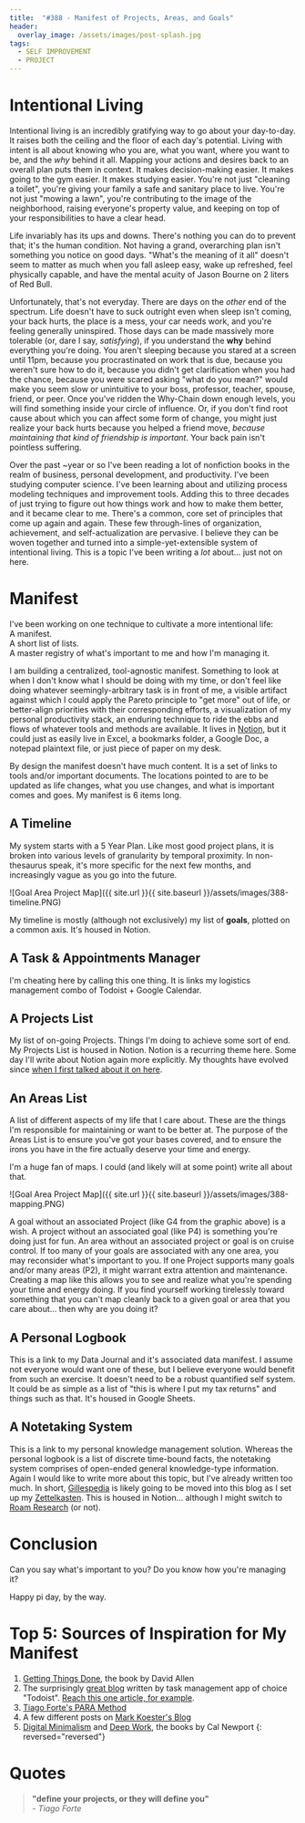 ```yaml
---
title:  "#388 - Manifest of Projects, Areas, and Goals"
header:
  overlay_image: /assets/images/post-splash.jpg
tags:
  - SELF IMPROVEMENT
  - PROJECT
---
```


# Intentional Living

Intentional living is an incredibly gratifying way to go about your day-to-day. It raises both the ceiling and the floor of each day's potential. Living with intent is all about knowing who you are, what you want, where you want to be, and the *why* behind it all. Mapping your actions and desires back to an overall plan puts them in context. It makes decision-making easier. It makes going to the gym easier. It makes studying easier. You're not just "cleaning a toilet", you're giving your family a safe and sanitary place to live. You're not just "mowing a lawn", you're contributing to the image of the neighborhood, raising everyone's property value, and keeping on top of your responsibilities to have a clear head.

Life invariably has its ups and downs. There's nothing you can do to prevent that; it's the human condition. Not having a grand, overarching plan isn't something you notice on good days. "What's the meaning of it all" doesn't seem to matter as much when you fall asleep easy, wake up refreshed, feel physically capable, and have the mental acuity of Jason Bourne on 2 liters of Red Bull.

Unfortunately, that's not everyday. There are days on the *other* end of the spectrum. Life doesn't have to suck outright even when sleep isn't coming, your back hurts, the place is a mess, your car needs work, and you're feeling generally uninspired. Those days can be made massively more tolerable (or, dare I say, *satisfying*), if you understand the **why** behind everything you're doing. You aren't sleeping because you stared at a screen until 11pm, because you procrastinated on work that is due, because you weren't sure how to do it, because you didn't get clarification when you had the chance, because you were scared asking "what do you mean?" would make you seem slow or unintuitive to your boss, professor, teacher, spouse, friend, or peer. Once you've ridden the Why-Chain down enough levels, you will find something inside your circle of influence. Or, if you don't find root cause about which you can affect some form of change, you might just realize your back hurts because you helped a friend move, *because maintaining that kind of friendship is important*. Your back pain isn't pointless suffering.

Over the past ~year or so I've been reading a lot of nonfiction books in the realm of business, personal development, and productivity. I've been studying computer science. I've been learning about and utilizing process modeling techniques and improvement tools.  Adding this to three decades of just trying to figure out how things work and how to make them better, and it became clear to me. There's a common, core set of principles that come up again and again. These few through-lines of organization, achievement, and self-actualization are pervasive. I believe they can be woven together and turned into a simple-yet-extensible system of intentional living. This is a topic I've been writing a *lot* about... just not on here.

# Manifest

I've been working on one technique to cultivate a more intentional life:  
A manifest.  
A short list of lists.  
A master registry of what's important to me and how I'm managing it.

I am building a centralized, tool-agnostic manifest. Something to look at when I don't know what I should be doing with my time, or don't feel like doing whatever seemingly-arbitrary task is in front of me, a visible artifact against which I could apply the Pareto principle to "get more" out of life, or better-align priorities with their corresponding efforts, a visualization of my personal productivity stack, an enduring technique to ride the ebbs and flows of whatever tools and methods are available. It lives in [Notion](http://notion.so), but it could just as easily live in Excel, a bookmarks folder, a Google Doc, a notepad plaintext file, or just piece of paper on my desk.

By design the manifest doesn't have much content. It is a set of links to tools and/or important documents. The locations pointed to are to be updated as life changes, what you use changes, and what is important comes and goes. My manifest is 6 items long. 

## A Timeline

My system starts with a 5 Year Plan. Like most good project plans, it is broken into various levels of granularity by temporal proximity. In non-thesaurus speak, it's more specific for the next few months, and increasingly vague as you go into the future. 

![Goal Area Project Map]({{ site.url }}{{ site.baseurl }}/assets/images/388-timeline.PNG)

My timeline is mostly (although not exclusively) my list of **goals**, plotted on a common axis. It's housed in Notion.

## A Task & Appointments Manager

I'm cheating here by calling this one thing. It is links my logistics management combo of Todoist + Google Calendar.

## A Projects List

My list of on-going Projects. Things I'm doing to achieve some sort of end. My Projects List is housed in Notion. Notion is a recurring theme here. Some day I'll write about Notion again more explicitly. My thoughts have evolved since [when I first talked about it on here](https://aarongilly.com/371-aim-immediate-followup/).

## An Areas List

A list of different aspects of my life that I care about. These are the things I'm responsible for maintaining or want to be better at. The purpose of the Areas List is to ensure you've got your bases covered, and to ensure the irons you have in the fire actually deserve your time and energy.

I'm a huge fan of maps. I could (and likely will at some point) write all about that.

![Goal Area Project Map]({{ site.url }}{{ site.baseurl }}/assets/images/388-mapping.PNG)

A goal without an associated Project (like G4 from the graphic above) is a wish. A project without an associated goal (like P4) is something you're doing just for fun. An area without an associated project or goal is on cruise control. If too many of your goals are associated with any one area, you may reconsider what's important to you. If one Project supports many goals and/or many areas (P2), it might warrant extra attention and maintenance. Creating a map like this allows you to see and realize what you're spending your time and energy doing. If you find yourself working tirelessly toward something that you can't map cleanly back to a given goal or area that you care about... then why are you doing it?

## A Personal Logbook

This is a link to my Data Journal and it's associated data manifest. I assume not everyone would want one of these, but I believe everyone would benefit from such an exercise. It doesn't need to be a robust quantified self system. It could be as simple as a list of "this is where I put my tax returns" and things such as that. It's housed in Google Sheets. 

## A Notetaking System

This is a link to my personal knowledge management solution. Whereas the personal logbook is a list of discrete time-bound facts, the notetaking system comprises of open-ended general knowledge-type information. Again I would like to write more about this topic, but I've already written too much. In short, [Gillespedia](http://gillespedia.com) is likely going to be moved into this blog as I set up my [Zettelkasten](https://www.google.com/search?q=zettelkasten). This is housed in Notion... although I might switch to [Roam Research](https://roamresearch.com/) (or not).

# Conclusion

Can you say what's important to you? Do you know how you're managing it?

Happy pi day, by the way.

# Top 5: Sources of Inspiration for My Manifest

1. [Getting Things Done](https://gettingthingsdone.com/), the book by David Allen
2. The surprisingly [great blog](https://doist.com/blog/) written by task management app of choice "Todoist". [Reach this one article, for example](https://doist.com/blog/organize-your-life/).
3. [Tiago Forte's PARA Method](https://fortelabs.co/blog/para/)
4. A few different posts on [Mark Koester's Blog](http://www.markwk.com/)
5. [Digital Minimalism](https://www.calnewport.com/books/digital-minimalism/) and [Deep Work](https://www.calnewport.com/books/deep-work/), the books by Cal Newport
{: reversed="reversed"}

# Quotes
> **"define your projects, or they will define you"**  
> *- Tiago Forte*